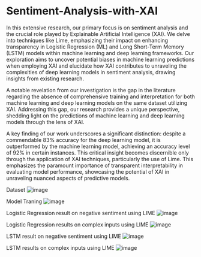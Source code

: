 # Sentiment-Analysis-with-XAI
In this extensive research, our primary focus is on sentiment analysis and the crucial role played by Explainable Artificial Intelligence (XAI). We delve into techniques like Lime, emphasizing their impact on enhancing transparency in Logistic Regression (ML) and Long Short-Term Memory (LSTM) models within machine learning and deep learning frameworks. Our exploration aims to uncover potential biases in machine learning predictions when employing XAI and elucidate how XAI contributes to unraveling the complexities of deep learning models in sentiment analysis, drawing insights from existing research.

A notable revelation from our investigation is the gap in the literature regarding the absence of comprehensive training and interpretation for both machine learning and deep learning models on the same dataset utilizing XAI. Addressing this gap, our research provides a unique perspective, shedding light on the predictions of machine learning and deep learning models through the lens of XAI.

A key finding of our work underscores a significant distinction: despite a commendable 83% accuracy for the deep learning model, it is outperformed by the machine learning model, achieving an accuracy level of 92% in certain instances. This critical insight becomes discernible only through the application of XAI techniques, particularly the use of Lime. This emphasizes the paramount importance of transparent interpretability in evaluating model performance, showcasing the potential of XAI in unraveling nuanced aspects of predictive models.

Dataset
![image](https://github.com/Sohamlinge/Sentiment-Analysis-with-XAI/assets/93962702/b7e3ab4b-3851-44b3-9597-93cbb90b4b4e)

Model Traning
![image](https://github.com/Sohamlinge/Sentiment-Analysis-with-XAI/assets/93962702/2d05f35b-9633-4559-9995-e4196920a27d)

Logistic Regression result on negative sentiment using LIME
![image](https://github.com/Sohamlinge/Sentiment-Analysis-with-XAI/assets/93962702/ff7eb988-69bc-44f6-bda8-f1bf802bfd9a)

Logistic Regression results on complex inputs using LIME
![image](https://github.com/Sohamlinge/Sentiment-Analysis-with-XAI/assets/93962702/f8e0498e-1296-47d6-8922-116c10bcb921)

LSTM result on negative sentiment using LIME
![image](https://github.com/Sohamlinge/Sentiment-Analysis-with-XAI/assets/93962702/b86b1254-a575-4340-86da-c414d8d1dcc8)

LSTM results on complex inputs using LIME
![image](https://github.com/Sohamlinge/Sentiment-Analysis-with-XAI/assets/93962702/26b8774c-ccd6-40e1-85f6-5f53621ca098)





